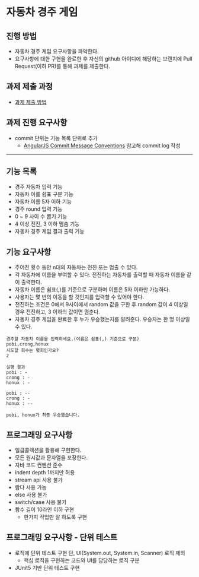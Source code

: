 # 자동차 경주 게임
## 진행 방법
* 자동차 경주 게임 요구사항을 파악한다.
* 요구사항에 대한 구현을 완료한 후 자신의 github 아이디에 해당하는 브랜치에 Pull Request(이하 PR)를 통해 과제를 제출한다.

## 과제 제출 과정
* [과제 제출 방법](https://github.com/next-step/nextstep-docs/tree/master/precourse)

## 과제 진행 요구사항
* commit 단위는 기능 목록 단위로 추가
    * [AngularJS Commit Message Conventions](https://gist.github.com/stephenparish/9941e89d80e2bc58a153#examples)
      참고해 commit log 작성
---
## 기능 목록
* 경주 자동차 입력 기능
* 자동차 이름 쉼표 구분 기능
* 자동차 이름 5자 이하 기능
* 경주 round 입력 기능
* 0 ~ 9 사이 수 뽑기 기능
* 4 이상 전진, 3 이하 멈춤 기능
* 자동차 경주 게임 결과 출력 기능

## 기능 요구사항
* 주어진 횟수 동안 n대의 자동차는 전진 또는 멈출 수 있다.
* 각 자동차에 이름을 부여할 수 있다. 전진하는 자동차를 출력할 때 자동차 이름을 같이 출력한다.
* 자동차 이름은 쉼표(,)를 기준으로 구분하며 이름은 5자 이하만 가능하다.
* 사용자는 몇 번의 이동을 할 것인지를 입력할 수 있어야 한다.
* 전진하는 조건은 0에서 9사이에서 random 값을 구한 후 random 값이 4 이상일 경우 전진하고, 
  3 이하의 값이면 멈춘다.
* 자동차 경주 게임을 완료한 후 누가 우승했는지를 알려준다. 우승자는 한 명 이상일 수 있다.

```
경주할 자동차 이름을 입력하세요.(이름은 쉼표(,) 기준으로 구분)
pobi,crong,honux
시도할 회수는 몇회인가요?
2

실행 결과
pobi : -
crong : -
honux : -

pobi : --
crong : -
honux : --

pobi, honux가 최종 우승했습니다.
```

## 프로그래밍 요구사항
* 일급콜렉션을 활용해 구현한다.
* 모든 원시값과 문자열을 포장한다.
* 자바 코드 컨벤션 준수
* indent depth 1까지만 허용
* stream api 사용 불가
* 람다 사용 가능
* else 사용 불가
* switch/case 사용 불가
* 함수 길이 10라인 이하 구현
    * 한가지 작업만 잘 하도록 구현

## 프로그래밍 요구사항 - 단위 테스트
* 로직에 단위 테스트 구현 단, UI(System.out, System.in, Scanner) 로직 제외
    * 핵심 로직을 구현하는 코드와 UI를 담당하는 로직 구분
* JUnit5 기반 단위 테스트 구현